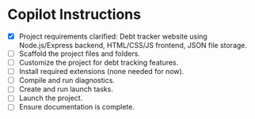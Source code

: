 # Copilot Instructions

- [x] Project requirements clarified: Debt tracker website using Node.js/Express backend, HTML/CSS/JS frontend, JSON file storage.
- [ ] Scaffold the project files and folders.
- [ ] Customize the project for debt tracking features.
- [ ] Install required extensions (none needed for now).
- [ ] Compile and run diagnostics.
- [ ] Create and run launch tasks.
- [ ] Launch the project.
- [ ] Ensure documentation is complete.
